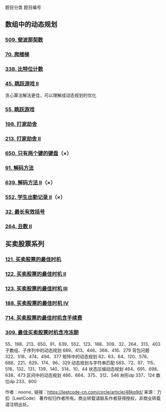 题目分类	题目编号

## 数组中的动态规划	

### [509. 斐波那契数](https://leetcode-cn.com/problems/fibonacci-number/)

### [70. 爬楼梯](https://leetcode-cn.com/problems/climbing-stairs/)

### [338. 比特位计数](https://leetcode-cn.com/problems/counting-bits/)

### [45. 跳跃游戏 II](https://leetcode-cn.com/problems/jump-game-ii/)

贪心算法解法更佳，可以理解成动态规划的优化

### [55. 跳跃游戏](https://leetcode-cn.com/problems/jump-game/)

### [198. 打家劫舍](https://leetcode-cn.com/problems/house-robber/)

### [213. 打家劫舍 II](https://leetcode-cn.com/problems/house-robber-ii/)

### [650. 只有两个键的键盘](https://leetcode-cn.com/problems/2-keys-keyboard/)（×）

### [91. 解码方法](https://leetcode-cn.com/problems/decode-ways/)

### [639. 解码方法 II](https://leetcode-cn.com/problems/decode-ways-ii/)（×）

### [552. 学生出勤记录 II](https://leetcode-cn.com/problems/student-attendance-record-ii/)（×）

### [32. 最长有效括号](https://leetcode-cn.com/problems/longest-valid-parentheses/)

### [264. 丑数 II](https://leetcode-cn.com/problems/ugly-number-ii/)

## 买卖股票系列

### [121. 买卖股票的最佳时机](https://leetcode-cn.com/problems/best-time-to-buy-and-sell-stock/)

### [122. 买卖股票的最佳时机 II](https://leetcode-cn.com/problems/best-time-to-buy-and-sell-stock-ii/)

### [123. 买卖股票的最佳时机 III](https://leetcode-cn.com/problems/best-time-to-buy-and-sell-stock-iii/)

### [188. 买卖股票的最佳时机 IV](https://leetcode-cn.com/problems/best-time-to-buy-and-sell-stock-iv/)

### [714. 买卖股票的最佳时机含手续费](https://leetcode-cn.com/problems/best-time-to-buy-and-sell-stock-with-transaction-fee/)

### [309. 最佳买卖股票时机含冷冻期](https://leetcode-cn.com/problems/best-time-to-buy-and-sell-stock-with-cooldown/)

55、198、213、650、91、639、552、123、188、309、32、264、313、403
子数组、子序列中的动态规划	689、413、446、368、416、279
背包问题	322、518、474、494、377
矩阵中的动态规划	62、63、64、120、576、688、221、629、174、96、329
动态规划与字符串匹配	583、72、97、115、516、132、131、139、140、514、10、44
状态压缩动态规划	464、691、698、638、473
区间中的动态规划	486、664、375、312、546
树形dp	337、124
数位dp	233、600

作者：noone_
链接：https://leetcode-cn.com/circle/article/48kq9d/
来源：力扣（LeetCode）
著作权归作者所有。商业转载请联系作者获得授权，非商业转载请注明出处。
